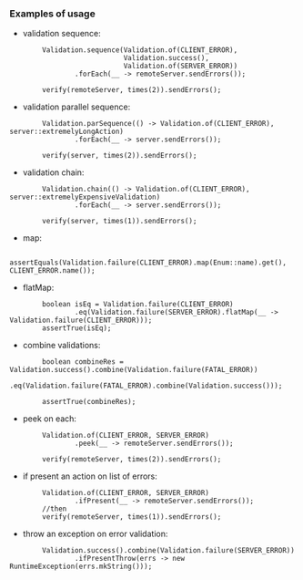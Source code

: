### Examples of usage

- validation sequence:
```
        Validation.sequence(Validation.of(CLIENT_ERROR), 
                            Validation.success(), 
                            Validation.of(SERVER_ERROR))
                .forEach(__ -> remoteServer.sendErrors());
        
        verify(remoteServer, times(2)).sendErrors();
```
- validation parallel sequence:
```
        Validation.parSequence(() -> Validation.of(CLIENT_ERROR), server::extremelyLongAction)
                .forEach(__ -> server.sendErrors());
        
        verify(server, times(2)).sendErrors();
```
- validation chain:
```
        Validation.chain(() -> Validation.of(CLIENT_ERROR), server::extremelyExpensiveValidation)
                .forEach(__ -> server.sendErrors());
        
        verify(server, times(1)).sendErrors();
```
- map:
```
        assertEquals(Validation.failure(CLIENT_ERROR).map(Enum::name).get(), CLIENT_ERROR.name());
```
- flatMap:
```
        boolean isEq = Validation.failure(CLIENT_ERROR)
                .eq(Validation.failure(SERVER_ERROR).flatMap(__ -> Validation.failure(CLIENT_ERROR)));
        assertTrue(isEq);
```
- combine validations:
```
        boolean combineRes = Validation.success().combine(Validation.failure(FATAL_ERROR))
                .eq(Validation.failure(FATAL_ERROR).combine(Validation.success()));
        
        assertTrue(combineRes);
```
- peek on each:
```
        Validation.of(CLIENT_ERROR, SERVER_ERROR)
                .peek(__ -> remoteServer.sendErrors());
       
        verify(remoteServer, times(2)).sendErrors();
```
- if present an action on list of errors:
```
        Validation.of(CLIENT_ERROR, SERVER_ERROR)
                .ifPresent(__ -> remoteServer.sendErrors());
        //then
        verify(remoteServer, times(1)).sendErrors();
```
- throw an exception on error validation:
```
        Validation.success().combine(Validation.failure(SERVER_ERROR))
                .ifPresentThrow(errs -> new RuntimeException(errs.mkString()));
```
